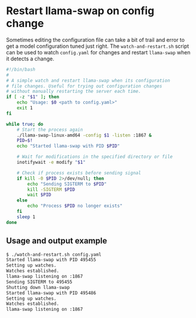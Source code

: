 # Restart llama-swap on config change

Sometimes editing the configuration file can take a bit of trail and error to get a model configuration tuned just right. The `watch-and-restart.sh` script can be used to watch `config.yaml` for changes and restart `llama-swap` when it detects a change.

```bash
#!/bin/bash
#
# A simple watch and restart llama-swap when its configuration
# file changes. Useful for trying out configuration changes
# without manually restarting the server each time.
if [ -z "$1" ]; then
    echo "Usage: $0 <path to config.yaml>"
    exit 1
fi

while true; do
    # Start the process again
    ./llama-swap-linux-amd64 -config $1 -listen :1867 &
    PID=$!
    echo "Started llama-swap with PID $PID"

    # Wait for modifications in the specified directory or file
    inotifywait -e modify "$1"

    # Check if process exists before sending signal
    if kill -0 $PID 2>/dev/null; then
        echo "Sending SIGTERM to $PID"
        kill -SIGTERM $PID
        wait $PID
    else
        echo "Process $PID no longer exists"
    fi
    sleep 1
done
```

## Usage and output example

```bash
$ ./watch-and-restart.sh config.yaml
Started llama-swap with PID 495455
Setting up watches.
Watches established.
llama-swap listening on :1867
Sending SIGTERM to 495455
Shutting down llama-swap
Started llama-swap with PID 495486
Setting up watches.
Watches established.
llama-swap listening on :1867
```
